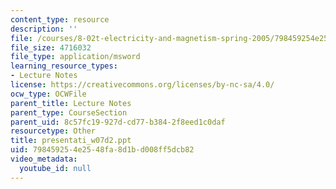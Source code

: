 ```yaml
---
content_type: resource
description: ''
file: /courses/8-02t-electricity-and-magnetism-spring-2005/798459254e2548fa8d1bd008ff5dcb82_presentati_w07d2.ppt
file_size: 4716032
file_type: application/msword
learning_resource_types:
- Lecture Notes
license: https://creativecommons.org/licenses/by-nc-sa/4.0/
ocw_type: OCWFile
parent_title: Lecture Notes
parent_type: CourseSection
parent_uid: 8c57fc19-927d-cd77-b384-2f8eed1c0daf
resourcetype: Other
title: presentati_w07d2.ppt
uid: 79845925-4e25-48fa-8d1b-d008ff5dcb82
video_metadata:
  youtube_id: null
---
```

